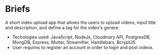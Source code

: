 # Briefs
A short video upload app that allows the users to upload videos, input title and description, and define a tag for the video's genere.
* Techologies used: JavaScript, NodeJs, Cloudinary API, PostgresDB, MongDB, Express, Multer, Streamifier, Handlebars, BcryptJS
* User requires to register an account in order to login and post videos.
